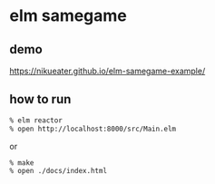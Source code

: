 # elm samegame

## demo
https://nikueater.github.io/elm-samegame-example/

## how to run

```sh
% elm reactor
% open http://localhost:8000/src/Main.elm
```

or 

```sh
% make
% open ./docs/index.html
```
